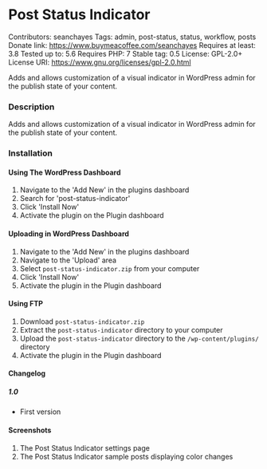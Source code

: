 # Post Status Indicator
Contributors: seanchayes
Tags: admin, post-status, status, workflow, posts
Donate link: https://www.buymeacoffee.com/seanchayes
Requires at least: 3.8
Tested up to: 5.6
Requires PHP: 7
Stable tag: 0.5
License: GPL-2.0+
License URI: https://www.gnu.org/licenses/gpl-2.0.html

Adds and allows customization of a visual indicator in WordPress admin for the publish state of your content.

### Description
Adds and allows customization of a visual indicator in WordPress admin for the publish state of your content.

### Installation
#### Using The WordPress Dashboard

1. Navigate to the 'Add New' in the plugins dashboard
2. Search for 'post-status-indicator'
3. Click 'Install Now'
4. Activate the plugin on the Plugin dashboard

#### Uploading in WordPress Dashboard

1. Navigate to the 'Add New' in the plugins dashboard
2. Navigate to the 'Upload' area
3. Select `post-status-indicator.zip` from your computer
4. Click 'Install Now'
5. Activate the plugin in the Plugin dashboard

#### Using FTP

1. Download `post-status-indicator.zip`
2. Extract the `post-status-indicator` directory to your computer
3. Upload the `post-status-indicator` directory to the `/wp-content/plugins/` directory
4. Activate the plugin in the Plugin dashboard

#### Changelog
##### 1.0 #####
* First version

#### Screenshots

1. The Post Status Indicator settings page
2. The Post Status Indicator sample posts displaying color changes
